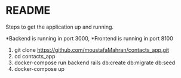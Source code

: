 # README

Steps to get the
application up and running.

*Backend is running in port 3000,
*Frontend is running in port 8100

1. git clone https://github.com/moustafaMahran/contacts_app.git
2. cd contacts_app
3. docker-compose run backend rails db:create db:migrate db:seed
4. docker-compose up

